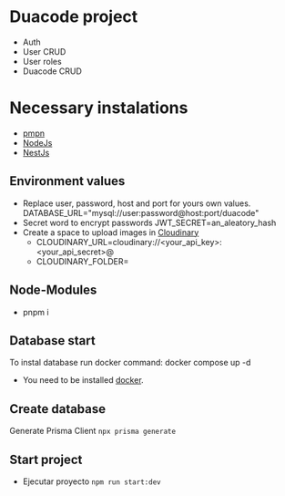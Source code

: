 # Duacode project

* Auth
* User CRUD
* User roles
* Duacode CRUD

# Necessary instalations

* [pmpn](https://pnpm.io/es/installation)
* [NodeJs](https://nodejs.org/en/download)
* [NestJs](https://docs.nestjs.com/first-steps)

## Environment values

* Replace user, password, host and port for yours own values.
  DATABASE_URL="mysql://user:password@host:port/duacode"
* Secret word to encrypt passwords
  JWT_SECRET=an_aleatory_hash
* Create a space to upload images in [Cloudinary](https://cloudinary.com/)
  * CLOUDINARY_URL=cloudinary://<your_api_key>:<your_api_secret>@
  * CLOUDINARY_FOLDER=

## Node-Modules

* pnpm i

## Database start

To instal database run docker command: docker compose up -d

* You need to be installed [docker](https://docs.docker.com/engine/install/).

## Create database

Generate Prisma Client `npx prisma generate`

## Start project

* Ejecutar proyecto `npm run start:dev`
